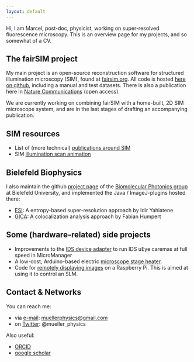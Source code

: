 ```yaml
---
layout: default
---
```


Hi, I am Marcel, post-doc, physicist, working on super-resolved fluorescence microscopy. This is an overview page for my projects, and so somewhat of a CV.

## The fairSIM project

My main project is an open-source reconstruction software for structured illumination microscopy (SIM), found at
[fairsim.org](http://www.fairsim.org). All code is hosted [here on github](https://github.com/fairsim), including
a manual and test datasets.
There is also a publication here in [Nature Communications](http://www.nature.com/ncomms/2016/160321/ncomms10980/abs/ncomms10980.html) (open access).

We are currently working on combining fairSIM with a home-built, 2D SIM microscope system, and are in the last stages of drafting an accompanying publication.

## SIM resources

* List of (more technical) [publications around SIM](https://mueller-physics.github.io/SIM-Collection/literature.html)
* SIM [illumination scan animation](https://mueller-physics.github.io/SIM-Collection/files/illumination-scan-video.avi) 


## Bielefeld Biophysics

I also maintain the github [project page](https://github.com/biophotonics-bielefeld) of the [Biomolecular Photonics group](http://www.physik.uni-bielefeld.de/biopho) at Bielefeld University,
and implemented the Java / ImageJ-plugins hosted there:

* [ESI](https://github.com/biophotonics-bielefeld/ESI): A entropy-based super-resolution approach by Idir Yahiatene
* [GICA](https://github.com/biophotonics-bielefeld/GICA): A colocalization analysis approach by Fabian Humpert

## Some (hardware-related) side projects

* Improvements to the [IDS device adapter](https://github.com/biophotonics-bielefeld/ids-device-adapter) to run IDS uEye
caremas at full speed in MicroManager
* A low-cost, Arduino-based electric [microscope stage heater](https://mueller-physics.github.io/arduino-stage-heater).
* Code for [remotely displaying images](https://github.com/mueller-physics/raspberry-network-display) on a Raspberry Pi. This is aimed at using it to control an SLM.


## Contact & Networks

You can reach me:

* via [e-mail](mailto:muellerphysics@gmail.com): muellerphysics@gmail.com
* on [Twitter](https://twitter.com/mueller_physics): @mueller_physics

Also useful:

* [ORCID](https://orcid.org/0000-0002-2264-3643)
* [google scholar](https://scholar.google.com/citations?user=N29z1_wAAAAJ)

